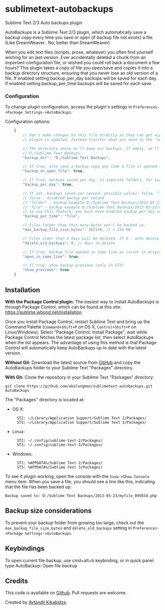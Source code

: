 sublimetext-autobackups
======================

Sublime Text 2/3 Auto backups plugin

AutoBackups is a Sublime Text 2/3 plugin, which automatically save a backup copy every time you save or open (if backup file not exists) a file. (Like DreamWeaver.. No, better than DreamWeaver)

When you edit text files (scripts, prose, whatever) you often find yourself wishing for an last version. Ever accidentally deleted a chunk from an important configuration file, or wished you could roll back a document a few hours? This plugin takes a copy of file you open/save and copies it into a backup directory structure, ensuring that you never lose an old version of a file. If enabled setting backup_per_day backups will be saved for each day. If enabled setting backup_per_time backups will be saved for each save.


### Configuration

To change plugin configuration, access the plugin's settings in `Preferences->Package Settings->AutoBackups`.

Configuration options:
```js
	{
		// Don't make changes to this file directly as they can get wiped out when the
		// plugin is updated. Instead transfer what you need to the 'Settings - User' file.

		// The directory where we'll keep our backups. If empty, we'll try to put them in
		// D:/Sublime Text Backups
		"backup_dir": "D:/Sublime Text Backups",

		// If true, also save a backup copy any time a file is opened (if backup file not exists)
		"backup_on_open_file": true,

		// If true, backups saved per day, in separate folders, for example D:/Sublime Text Backups/2013-05-23/myfile.php
		"backup_per_day": true,

		// If set, backups saved per second. possible values: false, "folder" or "file"
		// false - disabled backup per second
		// "folder" - backup example D:/Sublime Text Backups/2013-05-23/095034/myfile.php
		// "file" - backup example D:/Sublime Text Backups/2013-05-23/myfile_095034.php
		// to use this feature, you must have enabled backup_per_day setting
		"backup_per_time": "file",

		// Files larger than this many bytes won't be backed up.
		"max_backup_file_size_bytes": 262144, // = 256 KB

		// Files older than X days will be deleted. If 0 - auto delete disabled
		"delete_old_backups": 0, // days to delete

		// If true, backup file opened in same line as cursor in original file
		"open_in_same_line": true,

		// If true, show backup previews (only in ST3)
		"show_previews": true
	}
```



## Installation

**With the Package Control plugin:** The easiest way to install AutoBackups is through Package Control, which can be found at this site: https://sublime.wbond.net/installation

Once you install Package Control, restart Sublime Text and bring up the Command Palette (`Command+Shift+P` on OS X, `Control+Shift+P` on Linux/Windows). Select "Package Control: Install Package", wait while Package Control fetches the latest package list, then select AutoBackups when the list appears. The advantage of using this method is that Package Control will automatically keep AutoBackups up to date with the latest version.

**Without Git:** Download the latest source from [GitHub](https://github.com/akalongman/sublimetext-autobackups) and copy the AutoBackups folder to your Sublime Text "Packages" directory.

**With Git:** Clone the repository in your Sublime Text "Packages" directory:

    git clone https://github.com/akalongman/sublimetext-autobackups.git AutoBackups


The "Packages" directory is located at:

* OS X:

        ST2: ~/Library/Application Support/Sublime Text 2/Packages/
        ST3: ~/Library/Application Support/Sublime Text 3/Packages/

* Linux:

        ST2: ~/.config/sublime-text-2/Packages/
        ST3: ~/.config/sublime-text-3/Packages/

* Windows:

        ST2: %APPDATA%/Sublime Text 2/Packages/
        ST3: %APPDATA%/Sublime Text 3/Packages/



To see if plugin working, open the console with the `View->Show Console` menu item. When you save a file, you should see a line like this, indicating that the file has been backed up:

    Backup saved to: D:/Sublime Text Backups/2013-05-23/myfile_095034.php

## Backup size considerations

To prevent your backup folder from growing too large, check out the `max_backup_file_size_bytes` and `delete_old_backups` setting in `Preferences->Package Settings->AutoBackups`.

## Keybindings

To open current file backup, use cmd+alt+b keybinding, or in quick panel type AutoBackup: Open file backup


## Credits

This code is available on [Github][0]. Pull requests are welcome.

Created by [Avtandil Kikabidze][2].

 [0]: https://github.com/akalongman/sublimetext-autobackups
 [1]: http://wbond.net/sublime_packages/package_control
 [2]: mailto:akalongman@gmail.com
